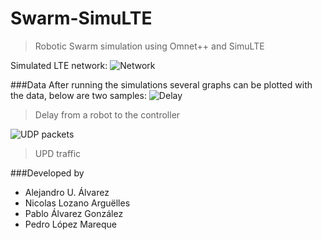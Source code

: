 Swarm-SimuLTE
=============

> Robotic Swarm simulation using Omnet++ and SimuLTE

Simulated LTE network:
![Network](https://raw.github.com/aurbano/Swarm-SimuLTE/master/img/network.png "Network used, where the UE are the robots")

###Data
After running the simulations several graphs can be plotted with the data, below are two samples:
![Delay](https://raw.github.com/aurbano/Swarm-SimuLTE/master/img/delay.png "Delay from a robot to the controller")
> Delay from a robot to the controller

![UDP packets](https://raw.github.com/aurbano/Swarm-SimuLTE/master/img/paquetesUDP.png "UPD traffic")
> UPD traffic

###Developed by
 - Alejandro U. Álvarez
 - Nicolas Lozano Arguëlles
 - Pablo Álvarez González
 - Pedro López Mareque
